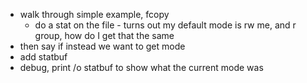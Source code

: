 - walk through simple example, fcopy
  - do a stat on the file - turns out my default mode is rw me, and r group, how do I get that the same
- then say if instead we want to get mode
- add statbuf
- debug, print /o statbuf to show what the current mode was
